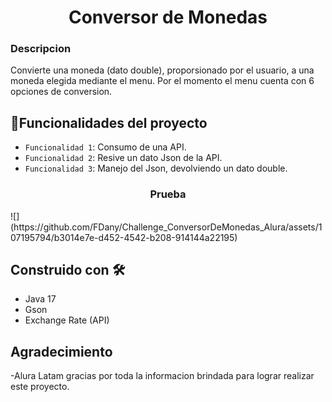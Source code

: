 
<h1 align="center"> Conversor de Monedas </h1>

<h3> Descripcion </h3>
Convierte una moneda (dato double), proporsionado por el usuario, a una moneda elegida mediante el menu. Por el momento el menu cuenta con 6 opciones de conversion.


## :hammer:Funcionalidades del proyecto

- `Funcionalidad 1`: Consumo de una API.
- `Funcionalidad 2`: Resive un dato Json de la API.
- `Funcionalidad 3`: Manejo del Json, devolviendo un dato double.

<h3 align="center"> Prueba </h3>
![](https://github.com/FDany/Challenge_ConversorDeMonedas_Alura/assets/107195794/b3014e7e-d452-4542-b208-914144a22195)

## Construido con 🛠️

- Java 17
- Gson
- Exchange Rate (API)

## Agradecimiento
-Alura Latam gracias por toda la informacion brindada para lograr realizar este proyecto.


